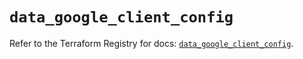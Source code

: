 # `data_google_client_config`

Refer to the Terraform Registry for docs: [`data_google_client_config`](https://registry.terraform.io/providers/hashicorp/google/6.14.1/docs/data-sources/client_config).
